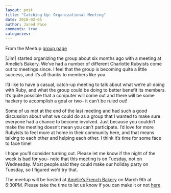 ```yaml
---
layout: post
title: "Catching Up: Organizational Meeting"
date: 2010-02-05
author: Jared Pace
comments: true
categories:
---
```


From the Meetup [group page](http://www.meetup.com/charlotte-rb)

[Jim] started organizing the group about six months ago with a meeting at Amelie’s Bakery. We’ve had a number of different Charlotte Rubyists come out to meetings since. I feel that the group is becoming quite a little success, and it’s all thanks to members like you.

I’d like to have a casual, catch-up meeting to talk about what we’re all doing with Ruby, and what the group could be doing to better benefit its members. It’s quite possible that a computer will come out and there will be some hackery to accomplish a goal or two– it can’t be ruled out!

Some of us met at the end of the last meeting and had such a good discussion about what we could do as a group that I wanted to make sure everyone had a chance to become involved. Just because you couldn’t make the meeting doesn’t mean you can’t participate. I’d love for more Rubyists to feel more at home in their community here, and that means talking to each other and helping each other. I think it’s time for some face to face time!

I hope you’ll consider turning out. Please let me know if the night of the week is bad for you– note that this meeting is on Tuesday, not on Wednesday. Most people said they could make our holiday party on Tuesday, so I figured we’d try that.

The meetup will be hosted at [Amélie’s French Bakery](https://goo.gl/maps/8JGTsywqArBXQQJeA) on March 9th at 6:30PM. Please take the time to let us know if you can make it or not [here](http://www.meetup.com/charlotte-rb/calendar/12598547)
